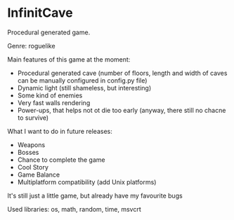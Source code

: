 # InfinitCave

Procedural generated game.

Genre: roguelike

Main features of this game at the moment:

* Procedural generated cave (number of floors, length and width of caves can be manually configured in config.py file)
* Dynamic light (still shameless, but interesting)
* Some kind of enemies
* Very fast walls rendering 
* Power-ups, that helps not ot die too early (anyway, there still no chacne to survive)

What I want to do in future releases:

* Weapons
* Bosses
* Chance to complete the game
* Cool Story
* Game Balance
* Multiplatform compatibility (add Unix platforms)

It's still just a little game, but already have my favourite bugs  

Used libraries: os, math, random, time, msvcrt
